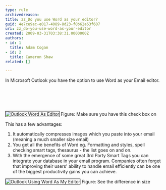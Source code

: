 ```yaml
---
type: rule
archivedreason: 
title: zz_Do you use Word as your editor?
guid: 4e7ce9ac-e017-4089-8d23-f0b62a63f607
uri: zz_do-you-use-word-as-your-editor
created: 2009-03-31T03:38:31.0000000Z
authors:
- id: 1
  title: Adam Cogan
- id: 2
  title: Cameron Shaw
related: []

---
```



In Microsoft Outlook you have the option to use Word as your Email editor. 
<br><excerpt class='endintro'></excerpt><br>
<h2><a name="UseWORDAsEditor"></a>&#160;</h2><span class="ms-rteCustom-ImageArea"><img style="border-bottom&#58;1px solid;border-left&#58;1px solid;border-top&#58;1px solid;border-right&#58;1px solid;" border="1" alt="Outlook Word As Editor" src="/Standards/Communication/RulesToBetterEmail/PublishingImages/OutlookWordAsEditor.gif" /> </span><span class="ms-rteCustom-FigureNormal">Figure&#58; Make sure you have this check box on</span> 
<p>This has a few advantages&#58;</p>
<ol>
<li>It automatically compresses images which you paste into your email (meaning a much smaller size email) 
<li>You get all the benefits of Word eg. Formatting and styles, spell checking smart tags, thesaurus - the list goes on and on. 
<li>With the emergence of some great 3rd Party Smart Tags you can integrate your database in your email program. Companies often forget that improving their&#160;users' ability to handle email efficiently can be one of the biggest productivity gains you can achieve. </li></ol><span class="ms-rteCustom-ImageArea"><img style="border-bottom&#58;1px solid;border-left&#58;1px solid;border-top&#58;1px solid;border-right&#58;1px solid;" border="1" alt="Outlook Using Word As My Editor" src="/Standards/Communication/RulesToBetterEmail/PublishingImages/OutlookUsingWordAsMyEditor.gif" /> </span><span class="ms-rteCustom-FigureNormal">Figure&#58; See the difference in size</span> 


